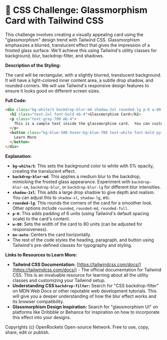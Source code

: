 # 🐞 CSS Challenge:  Glassmorphism Card with Tailwind CSS


This challenge involves creating a visually appealing card using the "glassmorphism" design trend with Tailwind CSS.  Glassmorphism emphasizes a blurred, translucent effect that gives the impression of a frosted glass surface.  We'll achieve this using Tailwind's utility classes for background, blur, backdrop-filter, and shadows.


**Description of the Styling:**

The card will be rectangular, with a slightly blurred, translucent background.  It will have a light-colored inner content area, a subtle drop shadow, and rounded corners.  We will use Tailwind's responsive design features to ensure it looks good on different screen sizes.


**Full Code:**

```html
<div class="bg-white/5 backdrop-blur-md shadow-2xl rounded-lg p-6 w-80 mx-auto">
  <h2 class="text-2xl font-bold mb-4">Glassmorphism Card</h2>
  <p class="text-gray-700 mb-4">
    This is a sample text inside the glassmorphism card.  You can customize this with any content you want.
  </p>
  <button class="bg-blue-500 hover:bg-blue-700 text-white font-bold py-2 px-4 rounded">
    Learn More
  </button>
</div>
```

**Explanation:**

* **`bg-white/5`**: This sets the background color to white with 5% opacity, creating the translucent effect.
* **`backdrop-blur-md`**: This applies a medium blur to the backdrop, mimicking the frosted glass appearance.  Experiment with `backdrop-blur-sm`, `backdrop-blur`, or `backdrop-blur-lg` for different blur intensities.
* **`shadow-2xl`**: This adds a large drop shadow to give depth and realism.  You can adjust this to `shadow-xl`, `shadow-lg`, etc.
* **`rounded-lg`**: This rounds the corners of the card for a smoother look.  Other options include `rounded`, `rounded-md`, `rounded-full`.
* **`p-6`**:  This adds padding of 6 units (using Tailwind's default spacing scale) to the card's content.
* **`w-80`**: Sets the width of the card to 80 units (can be adjusted for responsiveness).
* **`mx-auto`**: Centers the card horizontally.
*  The rest of the code styles the heading, paragraph, and button using Tailwind's pre-defined classes for typography and styling.


**Links to Resources to Learn More:**

* **Tailwind CSS Documentation:** [https://tailwindcss.com/docs/](https://tailwindcss.com/docs/) - The official documentation for Tailwind CSS.  This is an invaluable resource for learning about all the utility classes and customizing your Tailwind setup.
* **Understanding CSS `backdrop-filter`:**  Search for "CSS backdrop-filter" on MDN Web Docs or other reputable web development tutorials. This will give you a deeper understanding of how the blur effect works and its browser compatibility.
* **Glassmorphism Design Inspiration:** Search for "glassmorphism UI" on platforms like Dribbble or Behance for inspiration on how to incorporate this effect into your designs.



Copyrights (c) OpenRockets Open-source Network. Free to use, copy, share, edit or publish.

